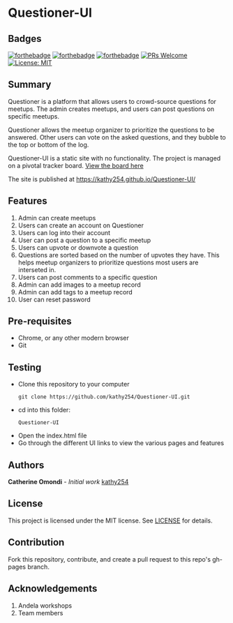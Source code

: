 # Questioner-UI

Badges
-------------------------
[![forthebadge](https://forthebadge.com/images/badges/uses-html.svg)](https://forthebadge.com) [![forthebadge](https://forthebadge.com/images/badges/uses-css.svg)](https://forthebadge.com) [![forthebadge](https://forthebadge.com/images/badges/uses-js.svg)](https://forthebadge.com) [![PRs Welcome](https://img.shields.io/badge/PRs-welcome-brightgreen.svg?style=flat-square)](http://makeapullrequest.com) [![License: MIT](https://img.shields.io/badge/License-MIT-yellow.svg)](https://opensource.org/licenses/MIT)

Summary
---------------
Questioner is a platform that allows users to crowd-source questions for meetups. The admin creates meetups, and users can post questions on specific meetups. 

Questioner allows the meetup organizer to prioritize the questions to be answered. Other users can vote on the asked questions, and they bubble to the top or bottom of the log.

Questioner-UI is a static site with no functionality. The project is managed on a pivotal tracker board. [View the board here](https://www.pivotaltracker.com/n/projects/2235129)

The site is published at https://kathy254.github.io/Questioner-UI/

Features
----------------
1. Admin can create meetups
2. Users can create an account on Questioner
3. Users can log into their account
4. User can post a question to a specific meetup
5. Users can upvote or downvote a question
6. Questions are sorted based on the number of upvotes they have. This helps meetup organizers to prioritize questions most users are interseted in.
7. Users can post comments to a specific question
8. Admin can add images to a meetup record
9. Admin can add tags to a meetup record
10. User can reset password

Pre-requisites
-------------
- Chrome, or any other modern browser
- Git

Testing
----------------
- Clone this repository to your computer
    ```
    git clone https://github.com/kathy254/Questioner-UI.git
    ```
- cd into this folder:
    ```
    Questioner-UI
    ```
- Open the index.html file
- Go through the different UI links to view the various pages and features

Authors
----------------
**Catherine Omondi** - _Initial work_ [kathy254](https://github.com/kathy254)

License
----------
This project is licensed under the MIT license. See [LICENSE](https://github.com/kathy254/Questioner-UI/blob/master/LICENSE) for details.

Contribution
---------------
Fork this repository, contribute, and create a pull request to this repo's gh-pages branch.

Acknowledgements
-----------------
1. Andela workshops
2. Team members

   
